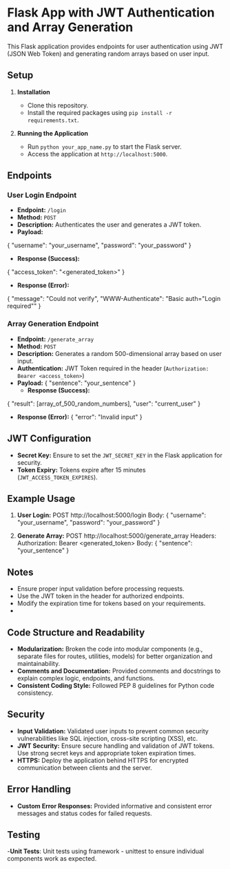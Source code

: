 # Flask App with JWT Authentication and Array Generation

This Flask application provides endpoints for user authentication using JWT (JSON Web Token) and generating random arrays based on user input.

## Setup

1. **Installation**
   - Clone this repository.
   - Install the required packages using `pip install -r requirements.txt`.

2. **Running the Application**
   - Run `python your_app_name.py` to start the Flask server.
   - Access the application at `http://localhost:5000`.

## Endpoints

### User Login Endpoint

- **Endpoint:** `/login`
- **Method:** `POST`
- **Description:** Authenticates the user and generates a JWT token.
- **Payload:**

{
"username": "your_username",
"password": "your_password"
}

- **Response (Success):**

{
"access_token": "<generated_token>"
}

- **Response (Error):**

{
"message": "Could not verify",
"WWW-Authenticate": "Basic auth="Login required""
}


### Array Generation Endpoint

- **Endpoint:** `/generate_array`
- **Method:** `POST`
- **Description:** Generates a random 500-dimensional array based on user input.
- **Authentication:** JWT Token required in the header (`Authorization: Bearer <access_token>`)
- **Payload:** {
"sentence": "your_sentence"
}
  - **Response (Success):**

{
"result": [array_of_500_random_numbers],
"user": "current_user"
}
- **Response (Error):**
{
"error": "Invalid input"
}
  
## JWT Configuration

- **Secret Key:** Ensure to set the `JWT_SECRET_KEY` in the Flask application for security.
- **Token Expiry:** Tokens expire after 15 minutes (`JWT_ACCESS_TOKEN_EXPIRES`).

## Example Usage

1. **User Login:**
POST http://localhost:5000/login
Body:
{
"username": "your_username",
"password": "your_password"
}
   
2. **Generate Array:**
POST http://localhost:5000/generate_array
Headers:
Authorization: Bearer <generated_token>
Body:
{
"sentence": "your_sentence"
}

## Notes

- Ensure proper input validation before processing requests.
- Use the JWT token in the header for authorized endpoints.
- Modify the expiration time for tokens based on your requirements.
- 
## Code Structure and Readability
- **Modularization:** 
  Broken the code into modular components (e.g., separate files for routes, utilities, models) for better organization and maintainability.
- **Comments and Documentation:**
  Provided  comments and docstrings to explain complex logic, endpoints, and functions.
- **Consistent Coding Style:**
  Followed PEP 8 guidelines for Python code consistency.
## Security
- **Input Validation:**
  Validated user inputs to prevent common security vulnerabilities like SQL injection, cross-site scripting (XSS), etc.
- **JWT Security:**
  Ensure secure handling and validation of JWT tokens. Use strong secret keys and appropriate token expiration times.
- **HTTPS:**
  Deploy the application behind HTTPS for encrypted communication between clients and the server.
## Error Handling
- **Custom Error Responses:**
  Provided informative and consistent error messages and status codes for failed requests.
## Testing
-**Unit Tests**: 
Unit tests using framework - unittest  to ensure individual components work as expected.
